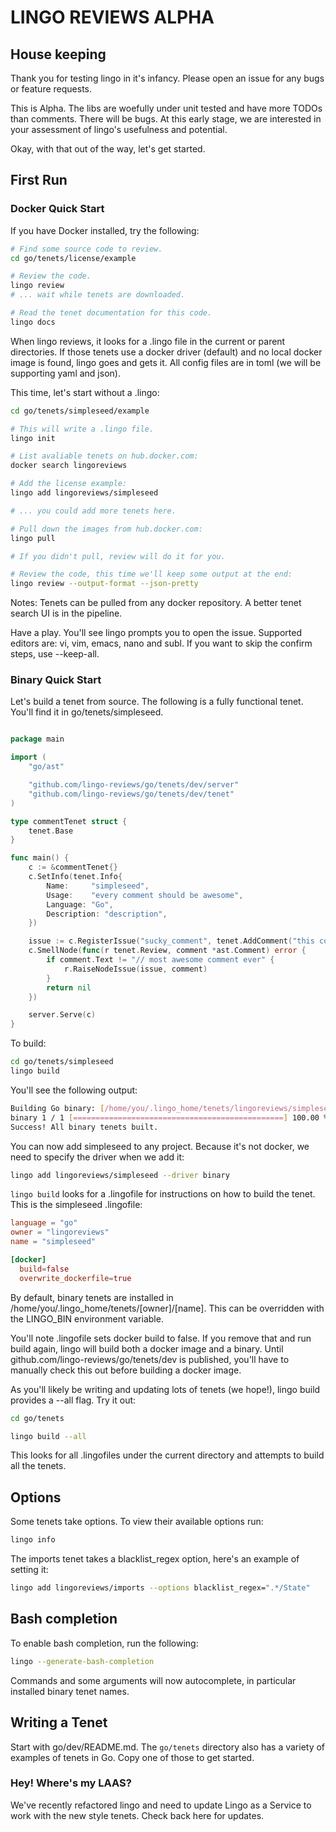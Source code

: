 # LINGO REVIEWS ALPHA

## House keeping

Thank you for testing lingo in it's infancy. Please open an issue for any bugs or feature requests.

This is Alpha. The libs are woefully under unit tested and have more TODOs than comments. There will be bugs. At this early stage, we are interested in your assessment of lingo's usefulness and potential.

Okay, with that out of the way, let's get started.

## First Run

### Docker Quick Start

If you have Docker installed, try the following:

```bash
# Find some source code to review.
cd go/tenets/license/example

# Review the code.
lingo review
# ... wait while tenets are downloaded.

# Read the tenet documentation for this code.
lingo docs

```

When lingo reviews, it looks for a .lingo file in the current or parent directories. If those tenets use a docker driver (default) and no local docker image is found, lingo goes and gets it. All config files are in toml (we will be supporting yaml and json).


This time, let's start without a .lingo:

```bash
cd go/tenets/simpleseed/example

# This will write a .lingo file.
lingo init

# List avaliable tenets on hub.docker.com:
docker search lingoreviews

# Add the license example:
lingo add lingoreviews/simpleseed

# ... you could add more tenets here.

# Pull down the images from hub.docker.com:
lingo pull

# If you didn't pull, review will do it for you.

# Review the code, this time we'll keep some output at the end:
lingo review --output-format --json-pretty

```

Notes: Tenets can be pulled from any docker repository. A better tenet search UI is in the pipeline.

Have a play. You'll see lingo prompts you to open the issue. Supported editors are: vi, vim, emacs, nano and subl. If you want to skip the confirm steps, use --keep-all.

### Binary Quick Start

Let's build a tenet from source. The following is a fully functional tenet. You'll find it in go/tenets/simpleseed. 


```go

package main

import (
	"go/ast"

	"github.com/lingo-reviews/go/tenets/dev/server"
	"github.com/lingo-reviews/go/tenets/dev/tenet"
)

type commentTenet struct {
	tenet.Base
}

func main() {
	c := &commentTenet{}
	c.SetInfo(tenet.Info{
		Name:     "simpleseed",
		Usage:    "every comment should be awesome",
		Language: "Go",
		Description: "description",
	})

	issue := c.RegisterIssue("sucky_comment", tenet.AddComment("this comment could be more awesome"))
	c.SmellNode(func(r tenet.Review, comment *ast.Comment) error {
		if comment.Text != "// most awesome comment ever" {
			r.RaiseNodeIssue(issue, comment)
		}
		return nil
	})

	server.Serve(c)
}

```

To build:

```bash
cd go/tenets/simpleseed
lingo build
```
You'll see the following output:
```bash
Building Go binary: [/home/you/.lingo_home/tenets/lingoreviews/simpleseed]
binary 1 / 1 [===============================================] 100.00 % 1s
Success! All binary tenets built.

```

You can now add simpleseed to any project. Because it's not docker, we need to specify the driver when we add it:

```bash
lingo add lingoreviews/simpleseed --driver binary
```


`lingo build` looks for a .lingofile for instructions on how to build the tenet. This is the simpleseed .lingofile:

```toml
language = "go"
owner = "lingoreviews"
name = "simpleseed"

[docker]
  build=false
  overwrite_dockerfile=true
```

By default, binary tenets are installed in /home/you/.lingo_home/tenets/[owner]/[name]. This can be overridden with the LINGO_BIN environment variable.

You'll note .lingofile sets docker build to false. If you remove that and run build again, lingo will build both a docker image and a binary. Until github.com/lingo-reviews/go/tenets/dev is published, you'll have to manually check this out before building a docker image.

As you'll likely be writing and updating lots of tenets (we hope!), lingo build provides a --all flag. Try it out:

```bash
cd go/tenets

lingo build --all
```

This looks for all .lingofiles under the current directory and attempts to build all the tenets.

## Options

Some tenets take options. To view their available options run:

```bash
lingo info
```

The imports tenet takes a blacklist_regex option, here's an example of setting it:

```bash
lingo add lingoreviews/imports --options blacklist_regex=".*/State"
```


## Bash completion

To enable bash completion, run the following:

```bash
lingo --generate-bash-completion
```

Commands and some arguments will now autocomplete, in particular installed binary tenet names.


## Writing a Tenet

Start with go/dev/README.md. The `go/tenets` directory also has a variety of examples of tenets in Go. Copy one of those to get started.

### Hey! Where's my LAAS?

We've recently refactored lingo and need to update Lingo as a Service to work with the new style tenets. Check back here for updates.